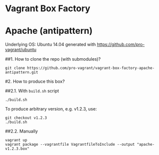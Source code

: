 Vagrant Box Factory
=====================

Apache (antipattern)
====================

Underlying OS: Ubuntu 14.04 generated with https://github.com/pro-vagrant/ubuntu

##1. How to clone the repo (with submodules)?

    git clone https://github.com/pro-vagrant/vagrant-box-factory-apache-antipattern.git

#2. How to produce this box?

##2.1. With `build.sh` script

    ./build.sh

To produce arbitrary version, e.g. v1.2.3, use:

    git checkout v1.2.3
    ./build.sh

##2.2. Manually

    vagrant up
    vagrant package --vagrantfile VagrantfileToInclude --output "apache-v1.2.3.box"

